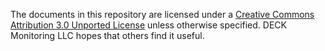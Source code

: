 The documents in this repository are licensed under a [Creative Commons Attribution 3.0 Unported License](http://creativecommons.org/licenses/by/3.0/deed.en_US) unless otherwise specified. DECK Monitoring LLC hopes that others find it useful.